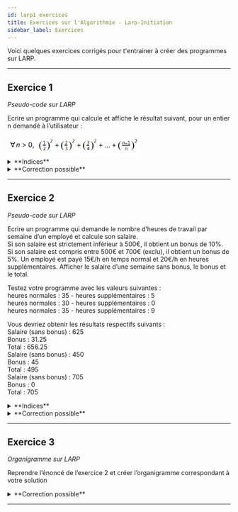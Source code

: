 ```yaml
---
id: larp1_exercices
title: Exercices sur l'Algorithmie - Larp-Initiation
sidebar_label: Exercices
---
```


Voici quelques exercices corrigés pour t'entrainer à créer des programmes sur LARP.

---
## Exercice 1

*Pseudo-code sur LARP*

Ecrire un programme qui calcule et affiche le résultat suivant, pour un entier n demandé à l’utilisateur :

<img src="./assets/larp_1_exercice_1.png" alt="formule" width="300"/>

 

<details>
<summary>**Indices**</summary>

Tester d’abord à la main pour des petites valeurs de n (n=2, n=3, ...).  
A chaque itération de boucle, utiliser le résultat précédent. 

Pour information : 
Dans LARP, la boucle FOR s’arrête jusqu’à une valeur incluse.   
Exemple : POUR i=1 JUSQU’A 3 → la boucle sera exécutée 3 fois et non 2  

</details>

<details>
<summary>**Correction possible**</summary>

- Correction 1:
![formule](./assets/larp_1_exercice_2.png)

[Explications en video](lien_vers_la_video)

- Correction 2:
![formule](./assets/larp_1_exercice_3.png)

[Explications en video](lien_vers_la_video)

</details>


---
## Exercice 2

*Pseudo-code sur LARP*

Ecrire un programme qui demande le nombre d’heures de travail par semaine d’un employé et calcule son salaire.  
Si son salaire est strictement inférieur à 500€, il obtient un bonus de 10%.  
Si son salaire est compris entre 500€ et 700€ (exclu), il obtient un bonus de 5%. 
Un employé est payé 15€/h en temps normal et 20€/h en heures supplémentaires. 
Afficher le salaire d’une semaine sans bonus, le bonus et le total. 

Testez votre programme avec les valeurs suivantes :  
heures normales : 35 - heures supplémentaires : 5  
heures normales : 30 - heures supplémentaires : 0  
heures normales : 35 - heures supplémentaires : 9  

Vous devriez obtenir les résultats respectifs suivants :  
Salaire (sans bonus) : 625  
Bonus : 31.25  
Total : 656.25  
Salaire (sans bonus) : 450  
Bonus : 45  
Total : 495  
Salaire (sans bonus) : 705  
Bonus : 0  
Total : 705  

<details>
<summary>**Indices**</summary>

D’abord demander le nombre d’heures, calculer le salaire puis le bonus en fonction des 3 cas différents. 
Ne pas oublier d’affecter une valeur au bonus dans le cas où le salaire est supérieur à 700€
</details>

<details>
<summary>**Correction possible**</summary>

- Correction 1:
![formule](./assets/larp_1_exercice_4.png)

[Explications en video](lien_vers_la_video)

- Correction 2:
![formule](./assets/larp_1_exercice_5.png)

[Explications en video](lien_vers_la_video)
</details>


---
## Exercice 3

*Organigramme sur LARP*

Reprendre l’énoncé de l’exercice 2 et créer l’organigramme correspondant à votre solution

<details>
<summary>**Correction possible**</summary>

- Correction 1:

<img src="./assets/larp_1_exercice_6.png" alt="formule" width="600"/>

[Explications en video](lien_vers_la_video)

- Correction 2:

<img src="./assets/larp_1_exercice_7.png" alt="formule" width="600"/>

[Explications en video](lien_vers_la_video)
</details>


---